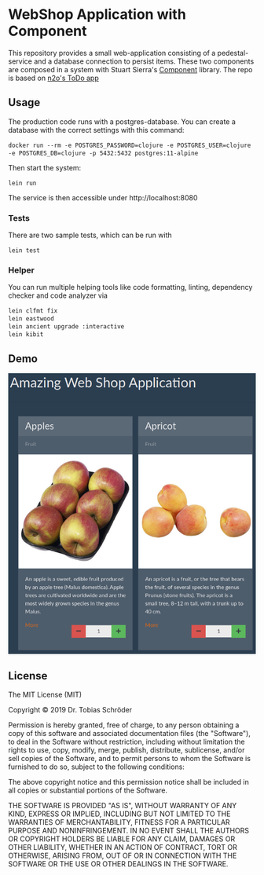 # WebShop Application with Component

This repository provides a small web-application consisting of a pedestal-service 
and a database connection to persist items. These two components are composed in 
a system with Stuart Sierra's [Component](https://github.com/stuartsierra/component) 
library. The repo is based on [n2o's ToDo app](https://github.com/n2o/component-todo-app) 

## Usage

The production code runs with a postgres-database. You can create a database
with the correct settings with this command:

    docker run --rm -e POSTGRES_PASSWORD=clojure -e POSTGRES_USER=clojure -e POSTGRES_DB=clojure -p 5432:5432 postgres:11-alpine

Then start the system:

    lein run

The service is then accessible under http://localhost:8080

### Tests

There are two sample tests, which can be run with

    lein test

### Helper

You can run multiple helping tools like code formatting, linting, dependency 
checker and code  analyzer via

    lein clfmt fix
    lein eastwood
    lein ancient upgrade :interactive
    lein kibit

## Demo

![sample](img/shop.png)

## License

The MIT License (MIT)

Copyright © 2019 Dr. Tobias Schröder

Permission is hereby granted, free of charge, to any person obtaining a copy of
this software and associated documentation files (the "Software"), to deal in
the Software without restriction, including without limitation the rights to
use, copy, modify, merge, publish, distribute, sublicense, and/or sell copies of
the Software, and to permit persons to whom the Software is furnished to do so,
subject to the following conditions:

The above copyright notice and this permission notice shall be included in all
copies or substantial portions of the Software.

THE SOFTWARE IS PROVIDED "AS IS", WITHOUT WARRANTY OF ANY KIND, EXPRESS OR
IMPLIED, INCLUDING BUT NOT LIMITED TO THE WARRANTIES OF MERCHANTABILITY, FITNESS
FOR A PARTICULAR PURPOSE AND NONINFRINGEMENT. IN NO EVENT SHALL THE AUTHORS OR
COPYRIGHT HOLDERS BE LIABLE FOR ANY CLAIM, DAMAGES OR OTHER LIABILITY, WHETHER
IN AN ACTION OF CONTRACT, TORT OR OTHERWISE, ARISING FROM, OUT OF OR IN
CONNECTION WITH THE SOFTWARE OR THE USE OR OTHER DEALINGS IN THE SOFTWARE.